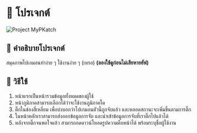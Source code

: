 # 📌 โปรเจกต์

![Project MyPKatch]([https://i.pinimg.com/736x/3e/5e/21/3e5e21358486cfd68252d92e004eca5c.jpg])

## 🚀 คำอธิบายโปรเจกต์
สมุดภาพโปเกมอนทำง่าย ๆ ใช้งานง่าย ๆ (เหรอ)
**(ลองใช้ดูก่อนไม่เสียหายฮัฟ)**

## 📌 วิธีใช้
1. หน้าแรกเป็นหน้ารวมข้อมูลทั้งหมดของผู้ใช้
2. หน้าภูมิภาคสามารถเลือกได้ว่าจะใช้งานภูมิภาคใด
3. ติ๊กในช่องสี่เหลี่ยม เพื่อบ่งบอกว่าโปเกมอนตัวนี้ถูกจับแล้ว และหลอดสถานะจะเพิ่มขึ้นตามการติ๊ก
4. ในหน้าหลักเราสามารถส่งออกข้อมูลการจับ และนำเข้าข้อมูลการจับที่เราติ๊กไปแล้วได้
5. หลังจากติ๊กจนพอใจแล้ว สามารถกดดาวน์โหลดรูปความคืบหน้าได้ พร้อมระบุชื่อผู้ใช้งาน
